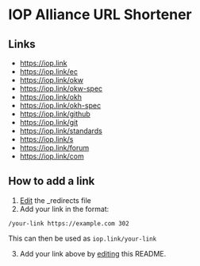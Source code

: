 # IOP Alliance URL Shortener

## Links

- https://iop.link
- https://iop.link/ec
- https://iop.link/okw
- https://iop.link/okw-spec
- https://iop.link/okh
- https://iop.link/okh-spec
- https://iop.link/github
- https://iop.link/git
- https://iop.link/standards
- https://iop.link/s
- https://iop.link/forum
- https://iop.link/com

## How to add a link

1. [Edit](https://github.com/iop-alliance/iop.link/edit/master/_redirects) the _redirects file
2. Add your link in the format:
```
/your-link https://example.com 302
```
This can then be used as `iop.link/your-link`

3. Add your link above by [editing](https://github.com/iop-alliance/iop.link/edit/master/README.md)
 this README.

